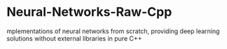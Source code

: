 # Neural-Networks-Raw-Cpp
mplementations of neural networks from scratch, providing deep learning solutions without external libraries in pure C++

